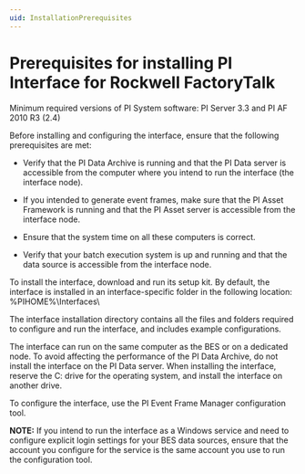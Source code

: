 ```yaml
---
uid: InstallationPrerequisites
---
```


# Prerequisites for installing PI Interface for Rockwell FactoryTalk

Minimum required versions of PI System software: PI Server 3.3 and PI AF 2010 R3 (2.4)

Before installing and configuring the interface, ensure that the following prerequisites are met:

* Verify that the PI Data Archive is running and that the PI Data server is accessible from the computer where you intend to run the interface (the interface node).

* If you intended to generate event frames, make sure that the PI Asset Framework is running and that the PI Asset server is accessible from the interface node.

* Ensure that the system time on all these computers is correct.

* Verify that your batch execution system is up and running and that the data source is accessible from the interface node.

To install the interface, download and run its setup kit. By default, the interface is installed in an interface-specific folder in the following location: %PIHOME%\\Interfaces\\

The interface installation directory contains all the files and folders required to configure and run the interface, and includes example configurations.

The interface can run on the same computer as the BES or on a dedicated node. To avoid affecting the performance of the PI Data Archive, do not install the interface on the PI Data server. When installing the interface, reserve the C: drive for the operating system, and install the interface on another drive.

To configure the interface, use the PI Event Frame Manager configuration tool.

**NOTE:** If you intend to run the interface as a Windows service and need to configure explicit login settings for your BES data sources, ensure that the account you configure for the service is the same account you use to run the configuration tool.
